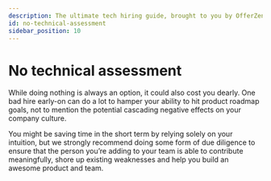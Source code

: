 ```yaml
---
description: The ultimate tech hiring guide, brought to you by OfferZen.
id: no-technical-assessment
sidebar_position: 10
---
```

# No technical assessment

While doing nothing is always an option, it could also cost you dearly. One bad hire early-on can do a lot to hamper your ability to hit product roadmap goals, not to mention the potential cascading negative effects on your company culture.

You might be saving time in the short term by relying solely on your intuition, but we strongly recommend doing some form of due diligence to ensure that the person you’re adding to your team is able to contribute meaningfully, shore up existing weaknesses and help you build an awesome product and team.